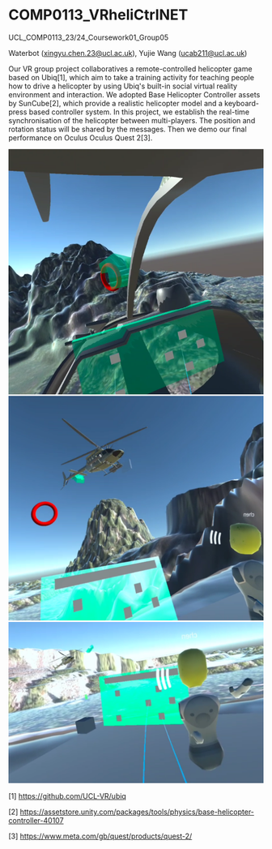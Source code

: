 # COMP0113_VRheliCtrlNET

UCL_COMP0113_23/24_Coursework01_Group05

Waterbot (xingyu.chen.23@ucl.ac.uk), Yujie Wang (ucab211@ucl.ac.uk)

Our VR group project collaboratives a remote-controlled helicopter game based on Ubiq[1], which aim to take a training activity for teaching people how to drive a helicopter by using Ubiq's built-in social virtual reality environment and interaction. We adopted Base Helicopter Controller assets by SunCube[2], which provide a realistic helicopter model and a keyboard-press based controller system. In this project, we establish the real-time synchronisation of the helicopter between multi-players. The position and rotation status will be shared by the messages. Then we demo our final performance on Oculus Oculus Quest 2[3].

<img width="600" alt="00" src="https://github.com/Cybercal/COMP0113_VRheliCtrlNET/blob/main/Logs/VRheliCtrlNET00.png">

<img width="600" alt="01" src="https://github.com/Cybercal/COMP0113_VRheliCtrlNET/blob/main/Logs/VRheliCtrlNET01.png">

<img width="600" alt="02" src="https://github.com/Cybercal/COMP0113_VRheliCtrlNET/blob/main/Logs/VRheliCtrlNET02.png">

[1] https://github.com/UCL-VR/ubiq

[2] https://assetstore.unity.com/packages/tools/physics/base-helicopter-controller-40107

[3] https://www.meta.com/gb/quest/products/quest-2/
